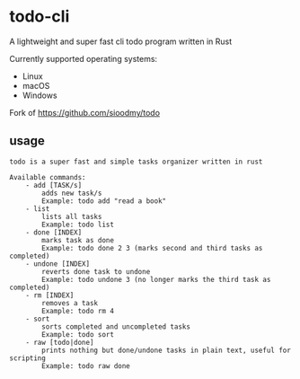 # todo-cli
A lightweight and super fast cli todo program written in Rust

Currently supported operating systems:

* Linux
* macOS
* Windows

Fork of <https://github.com/sioodmy/todo>

## usage

```Usage: todo [COMMAND] [ARGUMENTS]
todo is a super fast and simple tasks organizer written in rust

Available commands:
    - add [TASK/s] 
        adds new task/s
        Example: todo add "read a book"
    - list
        lists all tasks
        Example: todo list
    - done [INDEX]
        marks task as done
        Example: todo done 2 3 (marks second and third tasks as completed)
    - undone [INDEX]
        reverts done task to undone
        Example: todo undone 3 (no longer marks the third task as completed)
    - rm [INDEX] 
        removes a task
        Example: todo rm 4 
    - sort
        sorts completed and uncompleted tasks
        Example: todo sort 
    - raw [todo|done]
        prints nothing but done/undone tasks in plain text, useful for scripting
        Example: todo raw done
```
